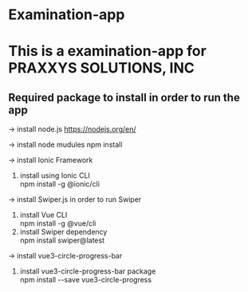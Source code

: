 # Examination-app


# This is a examination-app for PRAXXYS SOLUTIONS, INC


## Required package to install in order to run the app

-> install node.js
https://nodejs.org/en/

-> install node mudules
   npm install

-> install Ionic Framework
1. install using Ionic CLI <br> npm install -g @ionic/cli

-> install Swiper.js in order to run Swiper

1. install Vue CLI <br> npm install -g @vue/cli
2. install Swiper dependency <br> npm install swiper@latest

-> install vue3-circle-progress-bar
1. install vue3-circle-progress-bar package <br> npm install --save vue3-circle-progress
